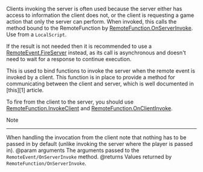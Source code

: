 Clients invoking the server is often used because the server either has access to information the client does not, or the client is requesting a game action that only the server can perform. When invoked, this calls the method bound to the RemoteFunction by [RemoteFunction.OnServerInvoke](https://developer.roblox.com/api-reference/callback/RemoteFunction/OnServerInvoke). Use from a `LocalScript`.

If the result is not needed then it is recommended to use a [RemoteEvent.FireServer](https://developer.roblox.com/api-reference/function/RemoteEvent/FireServer) instead, as its call is asynchronous and doesn't need to wait for a response to continue execution.

This is used to bind functions to invoke the server when the remote event is invoked by a client. This function is in place to provide a method for communicating between the client and server, which is well documented in [this][1] article.

To fire from the client to the server, you should use [RemoteFunction.InvokeClient](https://developer.roblox.com/api-reference/function/RemoteFunction/InvokeClient) and [RemoteFunction.OnClientInvoke](https://developer.roblox.com/api-reference/callback/RemoteFunction/OnClientInvoke).

Note

----------

When handling the invocation from the client note that nothing has to be passed in by default (unlike invoking the server where the player is passed in).
@param arguments The arguments passed to the `RemoteEvent/OnServerInvoke` method.
@returns Values returned by `RemoteFunction/OnServerInvoke`.